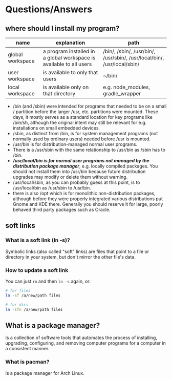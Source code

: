 # Questions/Answers

## where should I install my program?

| name             | explanation                                                         | path                                                                    |
| ---------------- | ------------------------------------------------------------------- | ----------------------------------------------------------------------- |
| global workspace | a program installed in a global workspace is available to all users | /bin/, /sbin/, /usr/bin/, /usr/sbin/, /usr/local/bin/, /usr/local/sbin/ |
| user workspace   | is available to only that users                                     | ~/bin/                                                                  |
| local workspace  | is available only on that directory                                 | e.g. node_modules, gradle_wrapper                                       |

- /bin (and /sbin) were intended for programs that needed to be on a small / partition before the larger /usr, etc. partitions were mounted. These days, it mostly serves as a standard location for key programs like /bin/sh, although the original intent may still be relevant for e.g. installations on small embedded devices.
- /sbin, as distinct from /bin, is for system management programs (not normally used by ordinary users) needed before /usr is mounted.
- /usr/bin is for distribution-managed normal user programs.
- There is a /usr/sbin with the same relationship to /usr/bin as /sbin has to /bin.
- **_/usr/local/bin is for normal user programs not managed by the distribution package manager_**, e.g. locally compiled packages. You should not install them into /usr/bin because future distribution upgrades may modify or delete them without warning.
- /usr/local/sbin, as you can probably guess at this point, is to /usr/local/bin as /usr/sbin to /usr/bin.
- there is also /opt which is for monolithic non-distribution packages, although before they were properly integrated various distributions put Gnome and KDE there. Generally you should reserve it for large, poorly behaved third party packages such as Oracle.

## soft links

### What is a soft link (ln -s)?

Symbolic links (also called "soft" links) are files that point to a file or directory in your system, but don't mirror the other file's data.

### How to update a soft link

You can just `rm` and then `ln -s` again, or:

```bash
# for files
ln -sf /a/new/path files

# for dirs
ln -sfn /a/new/path files
```

## What is a package manager?

Is a collection of software tools that automates the process of installing, upgrading, configuring, and removing computer programs for a computer in a consistent manner.

### What is pacman?

Is a package manager for Arch Linux.
